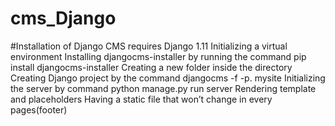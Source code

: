# cms_Django
#Installation of Django CMS requires Django 1.11
Initializing a virtual environment
Installing djangocms-installer by running the command pip install djangocms-installer
Creating a new folder inside the directory
Creating Django project by the command djangocms -f -p. mysite
Initializing the server by command python manage.py run server
Rendering template and placeholders
Having a static file that won’t change in every pages(footer)
